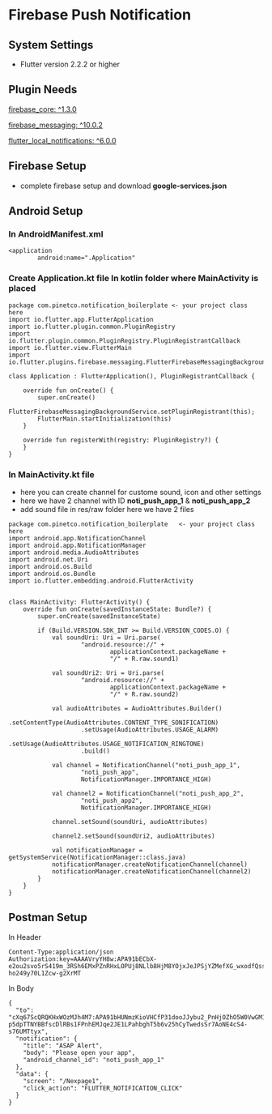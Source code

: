 # Firebase Push Notification

## System Settings
-  Flutter version 2.2.2 or higher

## Plugin Needs

[firebase_core: ^1.3.0](https://pub.dev/packages/firebase_core)

[firebase_messaging: ^10.0.2](https://pub.dev/packages/firebase_messaging)

[flutter_local_notifications: ^6.0.0](https://pub.dev/packages/flutter_local_notifications)

## Firebase Setup
- complete firebase setup and download **google-services.json**

## Android Setup

### In AndroidManifest.xml

```
<application
        android:name=".Application"
```

### Create Application.kt file In kotlin folder where MainActivity is placed

```
package com.pinetco.notification_boilerplate <- your project class here
import io.flutter.app.FlutterApplication
import io.flutter.plugin.common.PluginRegistry
import io.flutter.plugin.common.PluginRegistry.PluginRegistrantCallback
import io.flutter.view.FlutterMain
import io.flutter.plugins.firebase.messaging.FlutterFirebaseMessagingBackgroundService;

class Application : FlutterApplication(), PluginRegistrantCallback {

    override fun onCreate() {
        super.onCreate()
        FlutterFirebaseMessagingBackgroundService.setPluginRegistrant(this);
        FlutterMain.startInitialization(this)
    }

    override fun registerWith(registry: PluginRegistry?) {
    }
}
```

### In MainActivity.kt file

- here you can create channel for custome sound, icon and other settings
- here we have 2 channel with ID **noti_push_app_1** & **noti_push_app_2**
- add sound file in res/raw folder here we have 2 files

```
package com.pinetco.notification_boilerplate   <- your project class here
import android.app.NotificationChannel
import android.app.NotificationManager
import android.media.AudioAttributes
import android.net.Uri
import android.os.Build
import android.os.Bundle
import io.flutter.embedding.android.FlutterActivity


class MainActivity: FlutterActivity() {
    override fun onCreate(savedInstanceState: Bundle?) {
        super.onCreate(savedInstanceState)

        if (Build.VERSION.SDK_INT >= Build.VERSION_CODES.O) {
            val soundUri: Uri = Uri.parse(
                    "android.resource://" +
                            applicationContext.packageName +
                            "/" + R.raw.sound1)

            val soundUri2: Uri = Uri.parse(
                    "android.resource://" +
                            applicationContext.packageName +
                            "/" + R.raw.sound2)

            val audioAttributes = AudioAttributes.Builder()
                    .setContentType(AudioAttributes.CONTENT_TYPE_SONIFICATION)
                    .setUsage(AudioAttributes.USAGE_ALARM)
                    .setUsage(AudioAttributes.USAGE_NOTIFICATION_RINGTONE)
                    .build()

            val channel = NotificationChannel("noti_push_app_1",
                    "noti_push_app",
                    NotificationManager.IMPORTANCE_HIGH)

            val channel2 = NotificationChannel("noti_push_app_2",
                    "noti_push_app2",
                    NotificationManager.IMPORTANCE_HIGH)

            channel.setSound(soundUri, audioAttributes)

            channel2.setSound(soundUri2, audioAttributes)

            val notificationManager = getSystemService(NotificationManager::class.java)
            notificationManager.createNotificationChannel(channel)
            notificationManager.createNotificationChannel(channel2)
        }
    }
}
```

## Postman Setup

In Header
```
Content-Type:application/json
Authorization:key=AAAAVryYH8w:APA91bECbX-e2ou2svo5rS419m_3RSh6EMxPZnRHxLOPUj8NLlb8HjM8YOjxJeJPSjYZMefXG_wxodfQssRmejpk7kjYv0C4PKxCKhYBXKy1ylUtI4WnKSd-ho249y70L1Zcw-g2XrMT
```

In Body
```
{
  "to": "cXq67ScQRQKHxWOzMJh4M7:APA91bHUNmzKioVHCfP31dooJJybu2_PnHjOZhO5W0VwGM1GQrU7L_oLZxqUbLmi-p5dpTTNYBBfscDlRBs1FPnhEMJqe2JE1LPahbghT5b6v25hCyTwedsSr7AoNE4cS4-s76UMTtyx",
  "notification": {
    "title": "ASAP Alert",
    "body": "Please open your app",
    "android_channel_id": "noti_push_app_1"
  },
  "data": {
    "screen": "/Nexpage1",
    "click_action": "FLUTTER_NOTIFICATION_CLICK"
  }
}
```
